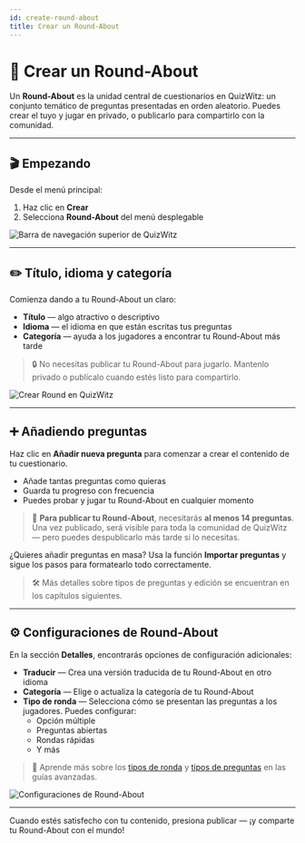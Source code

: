 ```yaml
---
id: create-round-about
title: Crear un Round-About
---
```


# 🧠 Crear un Round-About

Un **Round-About** es la unidad central de cuestionarios en QuizWitz: un conjunto temático de preguntas presentadas en orden aleatorio. Puedes crear el tuyo y jugar en privado, o publicarlo para compartirlo con la comunidad.

---

## 🎬 Empezando

Desde el menú principal:

1. Haz clic en **Crear**
2. Selecciona **Round-About** del menú desplegable

![Barra de navegación superior de QuizWitz](/images/top-menu-create.png)

---

## ✏️ Título, idioma y categoría

Comienza dando a tu Round-About un claro:

- **Título** — algo atractivo o descriptivo
- **Idioma** — el idioma en que están escritas tus preguntas
- **Categoría** — ayuda a los jugadores a encontrar tu Round-About más tarde

> 🔒 No necesitas publicar tu Round-About para jugarlo. Mantenlo privado o publícalo cuando estés listo para compartirlo.

![Crear Round en QuizWitz](/images/create-round.png)

---

## ➕ Añadiendo preguntas

Haz clic en **Añadir nueva pregunta** para comenzar a crear el contenido de tu cuestionario.

- Añade tantas preguntas como quieras
- Guarda tu progreso con frecuencia
- Puedes probar y jugar tu Round-About en cualquier momento

> 📢 **Para publicar tu Round-About**, necesitarás **al menos 14 preguntas**. Una vez publicado, será visible para toda la comunidad de QuizWitz — pero puedes despublicarlo más tarde si lo necesitas.

¿Quieres añadir preguntas en masa? Usa la función **Importar preguntas** y sigue los pasos para formatearlo todo correctamente.

> 🛠️ Más detalles sobre tipos de preguntas y edición se encuentran en los capítulos siguientes.

---

## ⚙️ Configuraciones de Round-About

En la sección **Detalles**, encontrarás opciones de configuración adicionales:

- **Traducir** — Crea una versión traducida de tu Round-About en otro idioma
- **Categoría** — Elige o actualiza la categoría de tu Round-About
- **Tipo de ronda** — Selecciona cómo se presentan las preguntas a los jugadores. Puedes configurar:
    - Opción múltiple
    - Preguntas abiertas
    - Rondas rápidas
    - Y más

> 🔗 Aprende más sobre los [tipos de ronda](../round-types/000-round-types.md) y [tipos de preguntas](../question-types/000-question-types.md) en las guías avanzadas.

![Configuraciones de Round-About](/images/round-about-details.png)

---

Cuando estés satisfecho con tu contenido, presiona publicar — ¡y comparte tu Round-About con el mundo!
